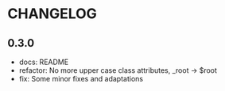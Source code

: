 # CHANGELOG

## 0.3.0

- docs: README
- refactor: No more upper case class attributes, _root -> $root
- fix: Some minor fixes and adaptations
